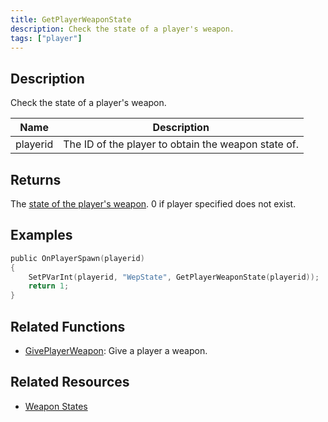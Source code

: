 ```yaml
---
title: GetPlayerWeaponState
description: Check the state of a player's weapon.
tags: ["player"]
---
```


## Description

Check the state of a player's weapon.

| Name     | Description                                         |
| -------- | --------------------------------------------------- |
| playerid | The ID of the player to obtain the weapon state of. |

## Returns

The [state of the player's weapon](../resources/weaponstates). 0 if player specified does not exist.

## Examples

```c
public OnPlayerSpawn(playerid)
{
    SetPVarInt(playerid, "WepState", GetPlayerWeaponState(playerid));
    return 1;
}
```

## Related Functions

- [GivePlayerWeapon](GivePlayerWeapon): Give a player a weapon.

## Related Resources

- [Weapon States](../resources/weaponstates)
